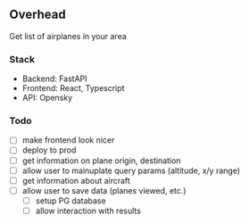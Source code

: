 ## Overhead

Get list of airplanes in your area

### Stack

- Backend: FastAPI
- Frontend: React, Typescript
- API: Opensky

### Todo
- [ ] make frontend look nicer
- [ ] deploy to prod
- [ ] get information on plane origin, destination
- [ ] allow user to mainuplate query params (altitude, x/y range)
- [ ] get information about aircraft
- [ ] allow user to save data (planes viewed, etc.)
    - [ ] setup PG database
    - [ ] allow interaction with results
